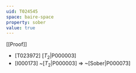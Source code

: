 ```yaml
---
uid: T024545
space: baire-space
property: sober
value: true
---
```

[[Proof]]

* [T023972] [$T_2$|P000003]
* [I000173] ~[$T_2$|P000003] => ~[Sober|P000073]

